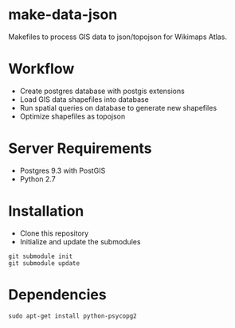 make-data-json
=========

Makefiles to process GIS data to json/topojson for Wikimaps Atlas.

# Workflow

* Create postgres database with postgis extensions
* Load GIS data shapefiles into database 
* Run spatial queries on database to generate new shapefiles
* Optimize shapefiles as topojson

# Server Requirements

* Postgres 9.3 with PostGIS
* Python 2.7

# Installation

* Clone this repository 
* Initialize and update the submodules
```
git submodule init
git submodule update
```

# Dependencies

```
sudo apt-get install python-psycopg2
```
